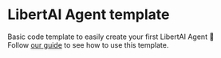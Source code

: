 # LibertAI Agent template

Basic code template to easily create your first LibertAI Agent 🚀\
Follow [our guide](https://docs.libertai.io/agents/guides/general/getting-started.html) to see how to use this template.